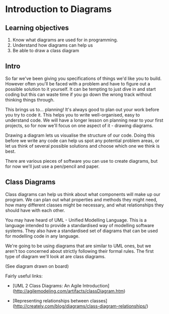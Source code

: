 # Introduction to Diagrams

## Learning objectives
1. Know what diagrams are used for in programming.
2. Understand how diagrams can help us 
3. Be able to draw a class diagram

## Intro 
So far we've been giving you specifications of things we'd like you to build. However often you'll be faced with a problem and have to figure out a possible solution to it yourself. It can be tempting to just dive in and start coding but this can waste time if you go down the wrong track without thinking things through.

This brings us to... planning! It's always good to plan out your work before you try to code it. This helps you to write well-organised, easy to understand code. We will have a longer lesson on planning near to your first projects, so for now we'll focus on one aspect of it - drawing diagrams.

Drawing a diagram lets us visualise the structure of our code. Doing this before we write any code can help us spot any potential problem areas, or let us think of several possible solutions and choose which one we think is best. 

There are various pieces of software you can use to create diagrams, but for now we'll just use a pen/pencil and paper.

## Class Diagrams

Class diagrams can help us think about what components will make up our program. We can plan out what properties and methods they might need, how many different classes might be necessary, and what relationships they should have with each other. 

You may have heard of UML - Unified Modelling Language. This is a language intended to provide a standardised way of modelling software systems. They also have a standardised set of diagrams that can be used for modelling code in any language. 

We're going to be using diagrams that are similar to UML ones, but we aren't too concerned about strictly following their formal rules. The first type of diagram we'll look at are class diagrams.

(See diagram drawn on board)

Fairly useful links:

 * [UML 2 Class Diagrams: An Agile Introduction]
(http://agilemodeling.com/artifacts/classDiagram.htm)

* [Representing relationships between classes] 
(http://creately.com/blog/diagrams/class-diagram-relationships/)
